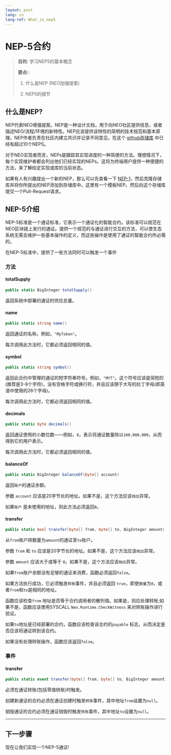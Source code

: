 ```yaml
---
layout: post
lang: cn
lang-ref: What_is_nep5
---
```


# NEP-5合约

>
> **目的**:  学习NEP5的基本概念
>
> **要点:**:
>
> 1. 什么是NEP (NEO加强提案)
>
> 2. NEP5的细节
>

## 什么是NEP?
NEP代表NEO增强提案。NEP是一种设计文档，用于向NEO社区提供信息，或者描述NEO/流程/环境的新特性。NEP应该提供该特性的简明的技术规范和基本原理。NEP作者负责在社区内建立共识并记录不同意见。在这个 [github存储库]( https://github.com/neo-project/proposals) 中已经有超过10个NEPS。

对于NEO实现者而言，NEPs是跟踪其实现进度的一种简便的方法。理想情况下，每个实现维护者都会列出他们已经实现的NEPs。这将为终端用户提供一种便捷的方法，来了解给定实现或库的当前状态。

如果有人有兴趣提出一个新的NEP，那么可以先查看一下 [NEP-1]( https://github.com/neo-project/proposals/blob/master/nep-1.mediawiki)，然后克隆存储库并将你所提出的NEP添加到存储库中。这里有一个模板NEP。然后向这个存储库提交一个Pull-Request请求。

## NEP-5介绍

NEP-5标准是一个通证标准，它表示一个通证化的智能合约。该标准可以规范在NEO区块链上发行的通证。提供一个规范的与通证进行交互的方法，可以使生态系统无需去维护一些基本操作的定义，而这些操作是使用了通证的智能合约所必需的。

在NEP-5标准中，提供了一些方法同时可以触发一个事件


### 方法

#### totalSupply

```csharp
public static BigInteger totalSupply()
```

返回系统中部署的通证的供应总量。

#### name

```csharp
public static string name()
```

返回通证的名称。例如，<code>"MyToken"</code>。

每次调用此方法时，它都必须返回相同的值。

#### symbol

```csharp
public static string symbol()
```

返回此合约中管理的通证的短字符串符号。例如，<code>"MYT"</code>。这个符号应该是简短的 (推荐是3-8个字符)，没有空格字符或换行符，并且应该限于大写的拉丁字母(即英语中使用的26个字母)。

每次调用此方法时，它都必须返回相同的值。

#### decimals

```csharp
public static byte decimals()
```


返回通证使用的小数位数——例如，<code>8</code>，表示将通证数量除以<code>100,000,000</code>，从而得到它的用户表示。

每次调用此方法时，它都必须返回相同的值。

#### balanceOf

```csharp
public static BigInteger balanceOf(byte[] account)
```

返回<code>账户</code>的通证余额。

参数 <code>account</code>  应该是20字节长的地址。如果不是，这个方法应该<code>抛出</code>异常。

如果<code>账户</code> 是未使用的地址，则此方法必须返回<code>0</code>。

#### transfer
```csharp
public static bool transfer(byte[] from, byte[] to, BigInteger amount)
```

从<code>from</code>账户转数量为<code>amount</code>的通证至<code>to</code>账户。

参数 <code>from</code> 和 <code>to</code> 应该是20字节长的地址。如果不是，这个方法应该<code>抛出</code>异常。

参数 <code>amount</code> 应该大于或等于 <code>0</code>。如果不是，这个方法应该<code>抛出</code>异常。

如果<code>from</code>账户余额没有足够的通证来消费，函数必须返回<code>false</code>。

如果方法执行成功，它必须触发<code>转账</code>事件，并且必须返回 <code>true</code>，即使<code>数量</code>为<code>0</code>，或者<code>from</code>和<code>to</code>是相同的地址。

函数应该检查<code>from</code> 地址是否等于合约调用者的散列值。如果是，则应处理转账;如果不是，函数应该使用SYSCALL  <code>Neo.Runtime.CheckWitness</code> 来对转账操作进行验证。

如果<code>to</code>地址是已经部署的合约，函数应该检查该合约的<code>payable</code> 标志，从而决定是否应该将通证转到该合约。

如果没有处理转账操作，函数应该返回<code>false</code>。

### 事件
#### transfer
```csharp
public static event transfer(byte[] from, byte[] to, BigInteger amount)
```

必须在通证转账(包括零值转账)时触发。

创建新通证的合约必须在通证创建时触发<code>转账</code>事件，其中地址<code>from</code>设置为<code>null</code>。

销毁通证的合约必须在通证销毁时触发<code>转账</code>事件，其中地址<code>to</code>设置为<code>null</code>。

----------

## 下一步骤
现在让我们实现一个NEP-5通证!
